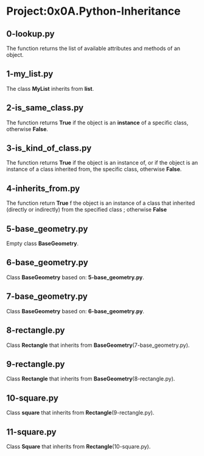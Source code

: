 # Project:0x0A.Python-Inheritance

## 0-lookup.py

The function returns the list of available attributes and methods of an object.

## 1-my_list.py

The class **MyList** inherits from **list**.

## 2-is_same_class.py

The function returns **True** if the object is an **instance** of a specific class, otherwise **False**.

## 3-is_kind_of_class.py

The function returns **True** if the object is an instance of, or if the object is an instance of a class inherited from, the specific class, otherwise **False**.

## 4-inherits_from.py

The function return **True** f the object is an instance of a class that inherited (directly or indirectly) from the specified class ; otherwise **False**

## 5-base_geometry.py

Empty class **BaseGeometry**.

## 6-base_geometry.py

Class **BaseGeometry** based on: **5-base_geometry.py**.

## 7-base_geometry.py

Class **BaseGeometry** based on: **6-base_geometry.py**.

## 8-rectangle.py

Class **Rectangle** that inherits from **BaseGeometry**(7-base_geometry.py).

## 9-rectangle.py

Class **Rectangle** that inherits from **BaseGeometry**(8-rectangle.py).

## 10-square.py

Class **square** that inherits from **Rectangle**(9-rectangle.py).

## 11-square.py

Class **Square** that inherits from **Rectangle**(10-square.py).


